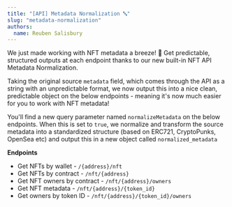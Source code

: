 ```yaml
---
title: "[API] Metadata Normalization 🔤"
slug: "metadata-normalization"
authors:
  name: Reuben Salisbury
---
```


We just made working with NFT metadata a breeze! 💨 Get predictable, structured outputs at each endpoint thanks to our new built-in NFT API Metadata Normalization.

Taking the original source `metadata` field, which comes through the API as a string with an unpredictable format, we now output this into a nice clean, predictable object on the below endpoints - meaning it's now much easier for you to work with NFT metadata!

You'll find a new query parameter named `normalizeMetadata` on the below endpoints. When this is set to `true`, we normalize and transform the source metadata into a standardized structure (based on ERC721, CryptoPunks, OpenSea etc) and output this in a new object called `normalized_metadata`

**Endpoints**

- Get NFTs by wallet - `/{address}/nft`
- Get NFTs by contract - `/nft/{address}`
- Get NFT owners by contract - `/nft/{address}/owners`
- Get NFT metadata - `/nft/{address}/{token_id}`
- Get owners by token ID - `/nft/{address}/{token_id}/owners`
